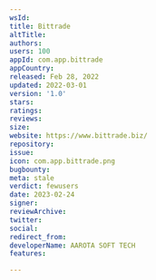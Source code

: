```yaml
---
wsId: 
title: Bittrade
altTitle: 
authors: 
users: 100
appId: com.app.bittrade
appCountry: 
released: Feb 28, 2022
updated: 2022-03-01
version: '1.0'
stars: 
ratings: 
reviews: 
size: 
website: https://www.bittrade.biz/
repository: 
issue: 
icon: com.app.bittrade.png
bugbounty: 
meta: stale
verdict: fewusers
date: 2023-02-24
signer: 
reviewArchive: 
twitter: 
social: 
redirect_from: 
developerName: AAROTA SOFT TECH
features: 

---
```


